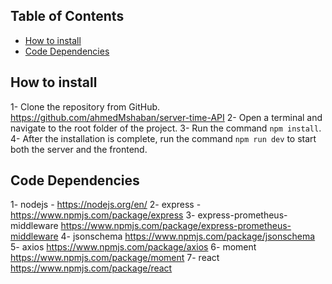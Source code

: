 ## Table of Contents

- [How to install](#how-to-install)
- [Code Dependencies](#code-dependencies)

## How to install

1- Clone the repository from GitHub. https://github.com/ahmedMshaban/server-time-API
2- Open a terminal and navigate to the root folder of the project. 
3- Run the command `npm install`.
4- After the installation is complete, run the command `npm run dev` to start both the server and the frontend.

## Code Dependencies

1- nodejs - https://nodejs.org/en/
2- express - https://www.npmjs.com/package/express
3- express-prometheus-middleware https://www.npmjs.com/package/express-prometheus-middleware
4- jsonschema https://www.npmjs.com/package/jsonschema
5- axios https://www.npmjs.com/package/axios
6- moment https://www.npmjs.com/package/moment
7- react https://www.npmjs.com/package/react